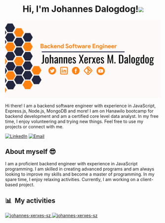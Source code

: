 <h1 align="center"> Hi, I'm Johannes Dalogdog!<img src="https://media.giphy.com/media/hvRJCLFzcasrR4ia7z/giphy.gif" width="30"></h1>
 <div align="center">

![](https://github.com/johannes-xerxes-sz/johannes-xerxes-sz/blob/main/banner.png)
 </div>


Hi there! I am a backend software engineer with experience in JavaScript, Express.js, Node.js, MongoDB and more! I am on Hanawilo bootcamp for backend development and am a certified core level data analyst. In my free time, I enjoy volunteering and trying new things. Feel free to use my projects or connect with me.

<div align="left">
    <a href="https://www.linkedin.com/in/johannes-xerxes-dalogdog"><img src="https://img.shields.io/badge/Connect-Johannes Xerxes Dalogdog-informational?style=for-the-badge&logo=linkedin" alt="LinkedIn" /></a>
    <a href="mailto:johannes.dalogdog@supportzebra.com"><img src="https://img.shields.io/badge/Email-johannes.dalogdog%40supportzebra.com-orange?style=for-the-badge&logo=Email" alt="Email" /></a>
</div>

## About myself :sunglasses:

I am a proficient backend engineer with experience in JavaScript programming. I am skilled in creating advanced programs and am always looking to improve my skills and become a master of programming. In my spare time, I enjoy relaxing activities. Currently, I am working on a client-based project.


  ## 📊 &nbsp;My activities
  <a href="https://github.com/johannes-xerxes-sz">
    <img width=450 height=170 align="center" alt="johannes-xerxes-sz" src="https://github-readme-stats.vercel.app/api?username=johannes-xerxes-sz&theme=codeSTACKr&show_icons=true&bg_color=0D1117&hide_border=true&count_private=true" />
  </a>
  <a href="https://github.com/johannes-xerxes-sz">
    <img align="center" alt="johannes-xerxes-sz" src="https://github-readme-stats.vercel.app/api/top-langs/?username=johannes-xerxes-sz&theme=codeSTACKr&layout=compact&bg_color=0D1117&hide_border=true&count_private=true" />
  </a> 
</div>

<div>
